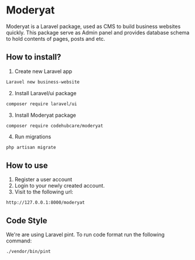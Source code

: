 # Moderyat

Moderyat is a Laravel package, used as CMS to build business websites quickly. This package serve as Admin panel and provides database schema to hold contents of pages, posts and etc.

## How to install?

1. Create new Laravel app

```bash
Laravel new business-website
```

2. Install Laravel/ui package

```bash
composer require laravel/ui
```

3. Install Moderyat package

```bash
composer require codehubcare/moderyat
```

4. Run migrations

```
php artisan migrate
```

## How to use

1. Register a user account
2. Login to your newly created account.
3. Visit to the following url:

```
http://127.0.0.1:8000/moderyat
```

## Code Style

We're are using Laravel pint. To run code format run the following command:

```
./vendor/bin/pint
```
